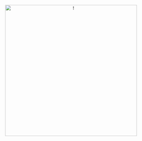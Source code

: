 <p align="center">
  <img width="430" src="[https://github.com/](https://i.pinimg.com/736x/72/64/f3/7264f3144443c3a307013244eba3d59a.jpg)" alt = !>
</p>
